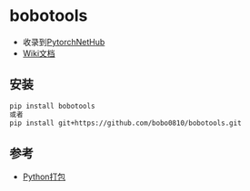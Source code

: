 # bobotools

- 收录到[PytorchNetHub](https://github.com/bobo0810/PytorchNetHub)
- [Wiki文档](https://github.com/bobo0810/bobotools/wiki)

## 安装

```bash
pip install bobotools
或者
pip install git+https://github.com/bobo0810/bobotools.git
```

## 参考

- [Python打包](https://www.jianshu.com/p/9a5e7c935273)


